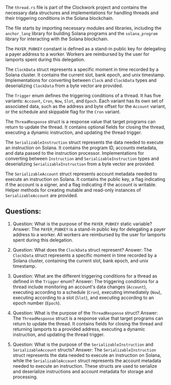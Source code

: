 The `thread.rs` file is part of the Clockwork project and contains the necessary data structures and implementations for handling threads and their triggering conditions in the Solana blockchain.

The file starts by importing necessary modules and libraries, including the `anchor_lang` library for building Solana programs and the `solana_program` library for interacting with the Solana blockchain.

The `PAYER_PUBKEY` constant is defined as a stand-in public key for delegating a payer address to a worker. Workers are reimbursed by the user for lamports spent during this delegation.

The `ClockData` struct represents a specific moment in time recorded by a Solana cluster. It contains the current slot, bank epoch, and unix timestamp. Implementations for converting between `Clock` and `ClockData` types and deserializing `ClockData` from a byte vector are provided.

The `Trigger` enum defines the triggering conditions of a thread. It has five variants: `Account`, `Cron`, `Now`, `Slot`, and `Epoch`. Each variant has its own set of associated data, such as the address and byte offset for the `Account` variant, or the schedule and skippable flag for the `Cron` variant.

The `ThreadResponse` struct is a response value that target programs can return to update the thread. It contains optional fields for closing the thread, executing a dynamic instruction, and updating the thread trigger.

The `SerializableInstruction` struct represents the data needed to execute an instruction on Solana. It contains the program ID, accounts metadata, and data passed to the instruction processor. Implementations for converting between `Instruction` and `SerializableInstruction` types and deserializing `SerializableInstruction` from a byte vector are provided.

The `SerializableAccount` struct represents account metadata needed to execute an instruction on Solana. It contains the public key, a flag indicating if the account is a signer, and a flag indicating if the account is writable. Helper methods for creating mutable and read-only instances of `SerializableAccount` are provided.

## Questions:

1. Question: What is the purpose of the `PAYER_PUBKEY` static variable?
   Answer: The `PAYER_PUBKEY` is a stand-in public key for delegating a payer address to a worker. All workers are reimbursed by the user for lamports spent during this delegation.

2. Question: What does the `ClockData` struct represent?
   Answer: The `ClockData` struct represents a specific moment in time recorded by a Solana cluster, containing the current slot, bank epoch, and unix timestamp.

3. Question: What are the different triggering conditions for a thread as defined in the `Trigger` enum?
   Answer: The triggering conditions for a thread include monitoring an account's data changes (`Account`), executing according to a schedule (`Cron`), executing immediately (`Now`), executing according to a slot (`Slot`), and executing according to an epoch number (`Epoch`).

4. Question: What is the purpose of the `ThreadResponse` struct?
   Answer: The `ThreadResponse` struct is a response value that target programs can return to update the thread. It contains fields for closing the thread and returning lamports to a provided address, executing a dynamic instruction, and updating the thread trigger.

5. Question: What is the purpose of the `SerializableInstruction` and `SerializableAccount` structs?
   Answer: The `SerializableInstruction` struct represents the data needed to execute an instruction on Solana, while the `SerializableAccount` struct represents the account metadata needed to execute an instruction. These structs are used to serialize and deserialize instructions and account metadata for storage and processing.
